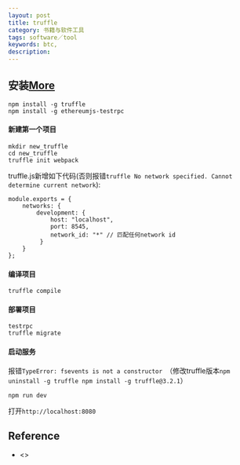 ```yaml
---
layout: post
title: truffle
category: 书籍与软件工具
tags: software／tool
keywords: btc,
description: 
---
```


## 安装[More](http://wangxiaoming.com/blog/2016/04/30/blockchain-tech-truffle/)

```
npm install -g truffle
npm install -g ethereumjs-testrpc
```

#### 新建第一个项目

```
mkdir new_truffle
cd new_truffle
truffle init webpack
```

truffle.js新增如下代码(否则报错`truffle No network specified. Cannot determine current network`):

```
module.exports = {
	networks: {
	    development: {
	        host: "localhost",
	        port: 8545,
	        network_id: "*" // 匹配任何network id
	     }
	}
};

```

#### 编译项目

```
truffle compile
```

#### 部署项目

```
testrpc
truffle migrate
```

#### 启动服务

报错`TypeError: fsevents is not a constructor `（修改truffle版本`npm uninstall -g truffle npm install -g truffle@3.2.1`）

```
npm run dev
```

打开`http://localhost:8080`


## Reference

* <>